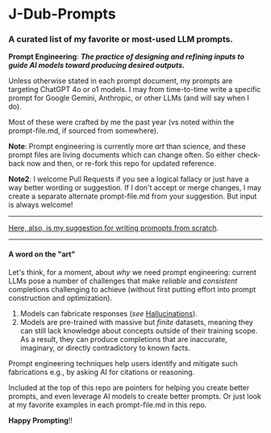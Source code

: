 # J-Dub-Prompts

### A curated list of my favorite or most-used LLM prompts.

**Prompt Engineering**: ***The practice of designing and refining inputs to guide AI models toward producing desired outputs.*** 

Unless otherwise stated in each prompt document, my prompts are targeting ChatGPT 4o or o1 models.  I may from time-to-time write a specific prompt for Google Gemini, Anthropic, or other LLMs (and will say when I do). 

Most of these were crafted by me the past year (vs noted within the prompt-file.md, if sourced from somewhere).

**Note**: Prompt engineering is currently more *art* than science, and these prompt files are living documents which can change often.  So either check-back now and then, or re-fork this repo for updated reference.

**Note2**: I welcome Pull Requests if you see a logical fallacy or just have a way better wording or suggestion.  If I don't accept or merge changes, I may create a separate alternate prompt-file.md from your suggestion. But input is always welcome!

----

[Here, also, is my suggestion for writing promopts from scratch](https://github.com/J-DubApps/J-Dub-Prompts/blob/main/1-Elements-of-a-Good-Prompt.md).

----

#### A word on the "art"

Let's think, for a moment, about *why* we need prompt engineering: current LLMs pose a number of challenges that make *reliable* and *consistent* completions challenging to achieve (without first putting effort into prompt construction and optimization). 

1. Models can fabricate responses (*see* [Hallucinations](https://en.wikipedia.org/wiki/Hallucination_(artificial_intelligence))). 
2. Models are pre-trained with massive but *finite* datasets, meaning they can still lack knowledge about concepts outside of their training scope. As a result, they can produce completions that are inaccurate, imaginary, or directly contradictory to known facts.

Prompt engineering techniques help users identify and mitigate such fabrications e.g., by asking AI for citations or reasoning.

Included at the top of this repo are pointers for helping you create better prompts, and even leverage AI models to create better prompts.  Or just look at my favorite examples in each prompt-file.md in this repo.

**Happy Prompting**!!